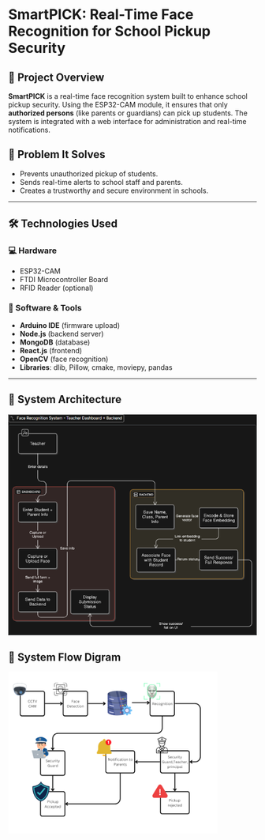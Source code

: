 # SmartPICK: Real-Time Face Recognition for School Pickup Security

## 📌 Project Overview

**SmartPICK** is a real-time face recognition system built to enhance school pickup security. Using the ESP32-CAM module, it ensures that only **authorized persons** (like parents or guardians) can pick up students. The system is integrated with a web interface for administration and real-time notifications.

## 🎯 Problem It Solves

- Prevents unauthorized pickup of students.
- Sends real-time alerts to school staff and parents.
- Creates a trustworthy and secure environment in schools.

---

## 🛠️ Technologies Used

### 💻 Hardware
- ESP32-CAM
- FTDI Microcontroller Board
- RFID Reader (optional)

### 🧠 Software & Tools
- **Arduino IDE** (firmware upload)
- **Node.js** (backend server)
- **MongoDB** (database)
- **React.js** (frontend)
- **OpenCV** (face recognition)
- **Libraries**: dlib, Pillow, cmake, moviepy, pandas

---

## 🧱 System Architecture

![SmartPICK Architecture Diagram](System_Architecture_Digram.png)

## 🧱 System Flow Digram

![SmartPICK Flow Diagram](System_Flow_Digram.png)

